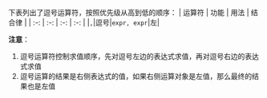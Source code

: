 下表列出了逗号运算符，按照优先级从高到低的顺序：
| 运算符 | 功能 | 用法 | 结合律 |
| :-: | :-: | :-: | :-: |
|`,`|逗号|`expr, expr`|左|

**注意**：
1. 逗号运算符控制求值顺序，先对逗号左边的表达式求值，再对逗号右边的表达式求值
2. 逗号运算的结果是右侧表达式的值，如果右侧运算对象是左值，那么最终的结果也是左值